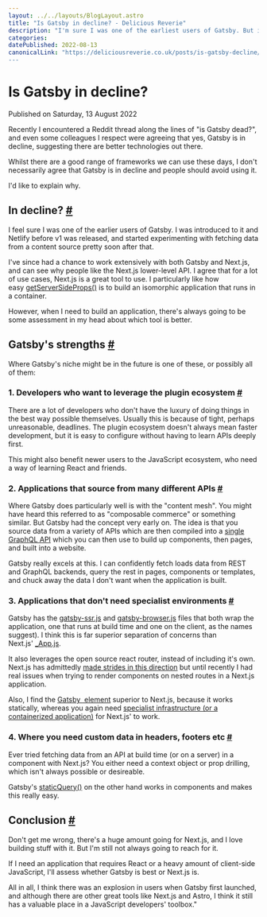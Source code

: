 ```yaml
---
layout: ../../layouts/BlogLayout.astro
title: "Is Gatsby in decline? - Delicious Reverie"
description: "I'm sure I was one of the earliest users of Gatsby. But is it in decline? The title is a bit click-baity because I don't really feel that it is. Rather, I think it's well on it's way to finding it's niche."
categories:
datePublished: 2022-08-13
canonicalLink: "https://deliciousreverie.co.uk/posts/is-gatsby-decline/
---
```

# Is Gatsby in decline?

Published on Saturday, 13 August 2022

Recently I encountered a Reddit thread along the lines of "is Gatsby dead?", and even some colleagues I respect were agreeing that yes, Gatsby is in decline, suggesting there are better technologies out there.

Whilst there are a good range of frameworks we can use these days, I don't necessarily agree that Gatsby is in decline and people should avoid using it.

I'd like to explain why.

## In decline? [#](https://deliciousreverie.co.uk/posts/is-gatsby-decline/#in-decline)

I feel sure I was one of the earlier users of Gatsby. I was introduced to it and Netlify before v1 was released, and started experimenting with fetching data from a content source pretty soon after that.

I've since had a chance to work extensively with both Gatsby and Next.js, and can see why people like the Next.js lower-level API. I agree that for a lot of use cases, Next.js is a great tool to use. I particularly like how easy [getServerSideProps()](https://nextjs.org/docs/basic-features/data-fetching/get-server-side-props) is to build an isomorphic application that runs in a container.

However, when I need to build an application, there's always going to be some assessment in my head about which tool is better.

## Gatsby's strengths [#](https://deliciousreverie.co.uk/posts/is-gatsby-decline/#gatsby's-strengths)

Where Gatsby's niche might be in the future is one of these, or possibly all of them:

### 1\. Developers who want to leverage the plugin ecosystem [#](https://deliciousreverie.co.uk/posts/is-gatsby-decline/#1.-developers-who-want-to-leverage-the-plugin-ecosystem)

There are a lot of developers who don't have the luxury of doing things in the best way possible themselves. Usually this is because of tight, perhaps unreasonable, deadlines. The plugin ecosystem doesn't always mean faster development, but it is easy to configure without having to learn APIs deeply first.

This might also benefit newer users to the JavaScript ecosystem, who need a way of learning React and friends.

### 2\. Applications that source from many different APIs [#](https://deliciousreverie.co.uk/posts/is-gatsby-decline/#2.-applications-that-source-from-many-different-apis)

Where Gatsby does particularly well is with the "content mesh". You might have heard this referred to as "composable commerce" or something similar. But Gatsby had the concept very early on. The idea is that you source data from a variety of APIs which are then compiled into a [single GraphQL API](https://www.gatsbyjs.com/docs/tutorial/part-4/) which you can then use to build up components, then pages, and built into a website.

Gatsby really excels at this. I can confidently fetch loads data from REST and GraphQL backends, query the rest in pages, components or templates, and chuck away the data I don't want when the application is built.

### 3\. Applications that don't need specialist environments [#](https://deliciousreverie.co.uk/posts/is-gatsby-decline/#3.-applications-that-don't-need-specialist-environments)

Gatsby has the [gatsby-ssr.js](https://www.gatsbyjs.com/docs/reference/config-files/gatsby-ssr/) and [gatsby-browser.js](https://www.gatsbyjs.com/docs/reference/config-files/gatsby-browser/) files that both wrap the application, one that runs at build time and one on the client, as the names suggest). I think this is far superior separation of concerns than Next.js' [\_App.js](https://nextjs.org/docs/advanced-features/custom-app).

It also leverages the open source react router, instead of including it's own. Next.js has admittedly [made strides in this direction](https://nextjs.org/blog/layouts-rfc) but until recently I had real issues when trying to render components on nested routes in a Next.js application.

Also, I find the [Gatsby <Image /> element](https://www.gatsbyjs.com/plugins/gatsby-image/) superior to Next.js, because it works statically, whereas you again need [specialist infrastructure (or a containerized application)](https://nextjs.org/docs/advanced-features/static-html-export#unsupported-features) for Next.js' to work.

### 4\. Where you need custom data in headers, footers etc [#](https://deliciousreverie.co.uk/posts/is-gatsby-decline/#4.-where-you-need-custom-data-in-headers-footers-etc)

Ever tried fetching data from an API at build time (or on a server) in a component with Next.js? You either need a context object or prop drilling, which isn't always possible or desireable.

Gatsby's [staticQuery()](https://www.gatsbyjs.com/docs/how-to/querying-data/static-query/) on the other hand works in components and makes this really easy.

## Conclusion [#](https://deliciousreverie.co.uk/posts/is-gatsby-decline/#conclusion)

Don't get me wrong, there's a huge amount going for Next.js, and I love building stuff with it. But I'm still not always going to reach for it.

If I need an application that requires React or a heavy amount of client-side JavaScript, I'll assess whether Gatsby is best or Next.js is.

All in all, I think there was an explosion in users when Gatsby first launched, and although there are other great tools like Next.js and Astro, I think it still has a valuable place in a JavaScript developers' toolbox."